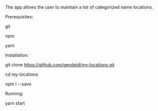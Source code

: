 The app allows the user to maintain a list of categorized name locations.

Prerequisites:

git

npm

yarn

Installation:

git clone https://github.com/gendeld/my-locations.git

cd my-locations

npm i --save

Running:

yarn start
